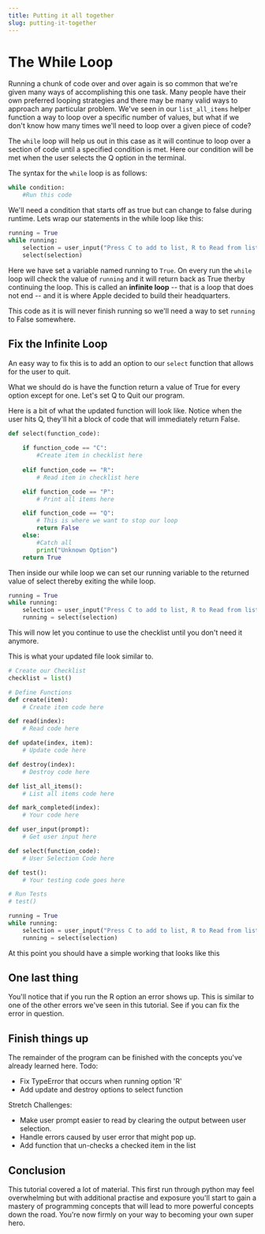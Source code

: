 ```yaml
---
title: Putting it all together
slug: putting-it-together
---
```

# The While Loop
Running a chunk of code over and over again is so common that we're given many ways of accomplishing this one task. Many people have their own preferred looping strategies and there may be many valid ways to approach any particular problem. We've seen in our `list_all_items` helper function a way to loop over a specific number of values, but what if we don't know how many times we'll need to loop over a given piece of code?

The `while` loop will help us out in this case as it will continue to loop over a section of code until a specified condition is met. Here our condition will be met when the user selects the Q option in the terminal.

 The syntax for the `while` loop is as follows:

```python
while condition:
    #Run this code
```

We'll need a condition that starts off as true but can change to false during runtime. 
Lets wrap our statements in the while loop like this:

```python
running = True
while running:
    selection = user_input("Press C to add to list, R to Read from list and P to display list")
    select(selection)

```
Here we have set a variable named running to ```True```. On every run the `while` loop will check the value of `running` and it will return back as True therby continuing the loop. This is called an **infinite loop** -- that is a loop that does not end -- and it is where Apple decided to build their headquarters.

This code as it is will never finish running so we'll need a way to set `running` to False somewhere.

## Fix the Infinite Loop
An easy way to fix this is to add an option to our `select` function that allows for the user to quit.

What we should do is have the function return a value of True for every option except for one. Let's set Q to Quit our program.

Here is a bit of what the updated function will look like.
Notice when the user hits Q, they'll hit a block of code that will immediately return False.

```python
def select(function_code):
   
    if function_code == "C":
        #Create item in checklist here
    
    elif function_code == "R":
        # Read item in checklist here

    elif function_code == "P":
        # Print all items here

    elif function_code == "Q":
        # This is where we want to stop our loop
        return False
    else:
        #Catch all
        print("Unknown Option")
    return True
```
Then inside our while loop we can set our running variable to the returned value of select thereby exiting the while loop.

```python
running = True
while running:
    selection = user_input("Press C to add to list, R to Read from list, P to display list, and Q to quit")
    running = select(selection)
```
This will now let you continue to use the checklist until you don't need it anymore.

This is what your updated file look similar to.
```python
# Create our Checklist
checklist = list()

# Define Functions
def create(item):
    # Create item code here

def read(index):
    # Read code here

def update(index, item):
    # Update code here

def destroy(index):
    # Destroy code here

def list_all_items():
    # List all items code here

def mark_completed(index):
    # Your code here

def user_input(prompt):
    # Get user input here

def select(function_code):
    # User Selection Code here

def test():
    # Your testing code goes here

# Run Tests
# test()

running = True
while running:
    selection = user_input("Press C to add to list, R to Read from list, P to display list, and Q to quit")
    running = select(selection)
```

At this point you should have a simple working that looks like this
![]()

## One last thing
You'll notice that if you run the R option an error shows up. This is similar to one of the other errors we've seen in this tutorial. See if you can fix the error in question.

## Finish things up
The remainder of the program can be finished with the concepts you've already learned here.
Todo:
* Fix TypeError that occurs when running option 'R'
* Add update and destroy options to select function

Stretch Challenges:
* Make user prompt easier to read by clearing the output between user selection.
* Handle errors caused by user error that might pop up.
* Add function that un-checks a checked item in the list


## Conclusion
This tutorial covered a lot of material. This first run through python may feel overwhelming but with additional practise and exposure you'll start to gain a mastery of programming concepts that will lead to more powerful concepts down the road. You're now firmly on your way to becoming your own super hero.